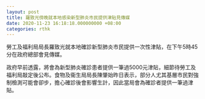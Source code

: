 ```yaml
---
layout: post
title: 羅致光傍晚就本地感染新型肺炎市民提供津貼見傳媒
date: 2020-11-23 16:18:18.000000000 +08:00
categories: rthk
---
```


勞工及福利局局長羅致光就本地確診新型肺炎市民提供一次性津貼，在下午5時45分在政府總部會見傳媒。

政府早前透露，將會為新型肺炎確診患者提供一筆過5000元津貼，細節待勞工及福利局敲定後公布。食物及衞生局局長陳肇始昨日表示，部分人尤其基層市民對強制檢測可能會卻步，擔心確診後會影響生計，因此當局會為確診者提供一筆過津貼。
